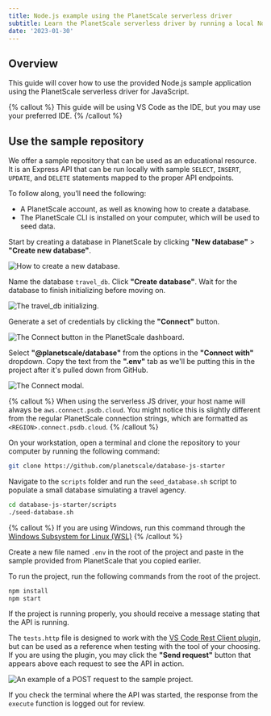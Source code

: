 ```yaml
---
title: Node.js example using the PlanetScale serverless driver
subtitle: Learn the PlanetScale serverless driver by running a local Node.js project.
date: '2023-01-30'
---
```


## Overview

This guide will cover how to use the provided Node.js sample application using the PlanetScale serverless driver for JavaScript.

{% callout %}
This guide will be using VS Code as the IDE, but you may use your preferred IDE.
{% /callout %}

## Use the sample repository

We offer a sample repository that can be used as an educational resource. It is an Express API that can be run locally with sample `SELECT`, `INSERT`, `UPDATE`, and `DELETE` statements mapped to the proper API endpoints.

To follow along, you’ll need the following:

- A PlanetScale account, as well as knowing how to create a database.
- The PlanetScale CLI is installed on your computer, which will be used to seed data.

Start by creating a database in PlanetScale by clicking **"New database"** > **"Create new database"**.

![How to create a new database.](/assets/docs/tutorials/planetscale-serverless-driver-node-example/how-to-create-a-new-database.png)

Name the database `travel_db`. Click **"Create database"**. Wait for the database to finish initializing before moving on.

![The travel_db initializing.](/assets/docs/tutorials/planetscale-serverless-driver-node-example/the-travel_db-initializing.png)

Generate a set of credentials by clicking the **"Connect"** button.

![The Connect button in the PlanetScale dashboard.](/assets/docs/tutorials/planetscale-serverless-driver-node-example/the-connect-button-in-the-planetscale-dashboard.png)

Select **"@planetscale/database"** from the options in the **"Connect with"** dropdown. Copy the text from the **".env"** tab as we'll be putting this in the project after it's pulled down from GitHub.

![The Connect modal.](/assets/docs/tutorials/planetscale-serverless-driver-node-example/the-serverlessjs-connect-modal.png)

{% callout %}
When using the serverless JS driver, your host name will always be `aws.connect.psdb.cloud`. You might notice this is slightly different from the regular PlanetScale connection strings, which are formatted as `<REGION>.connect.psdb.cloud`.
{% /callout %}

On your workstation, open a terminal and clone the repository to your computer by running the following command:

```bash
git clone https://github.com/planetscale/database-js-starter
```

Navigate to the `scripts` folder and run the `seed_database.sh` script to populate a small database simulating a travel agency.

```bash
cd database-js-starter/scripts
./seed-database.sh
```

{% callout %}
If you are using Windows, run this command through the [Windows Subsystem for Linux (WSL)](https://docs.microsoft.com/en-us/windows/wsl/)
{% /callout %}

Create a new file named `.env` in the root of the project and paste in the sample provided from PlanetScale that you copied earlier.

To run the project, run the following commands from the root of the project.

```bash
npm install
npm start
```

If the project is running properly, you should receive a message stating that the API is running.

The `tests.http` file is designed to work with the [VS Code Rest Client plugin](https://marketplace.visualstudio.com/items?itemName=humao.rest-client), but can be used as a reference when testing with the tool of your choosing. If you are using the plugin, you may click the **"Send request"** button that appears above each request to see the API in action.

![An example of a POST request to the sample project.](/assets/docs/tutorials/planetscale-serverless-driver-node-example/an-example-of-a-post-request-to-the-sample-project.png)

If you check the terminal where the API was started, the response from the `execute` function is logged out for review.
